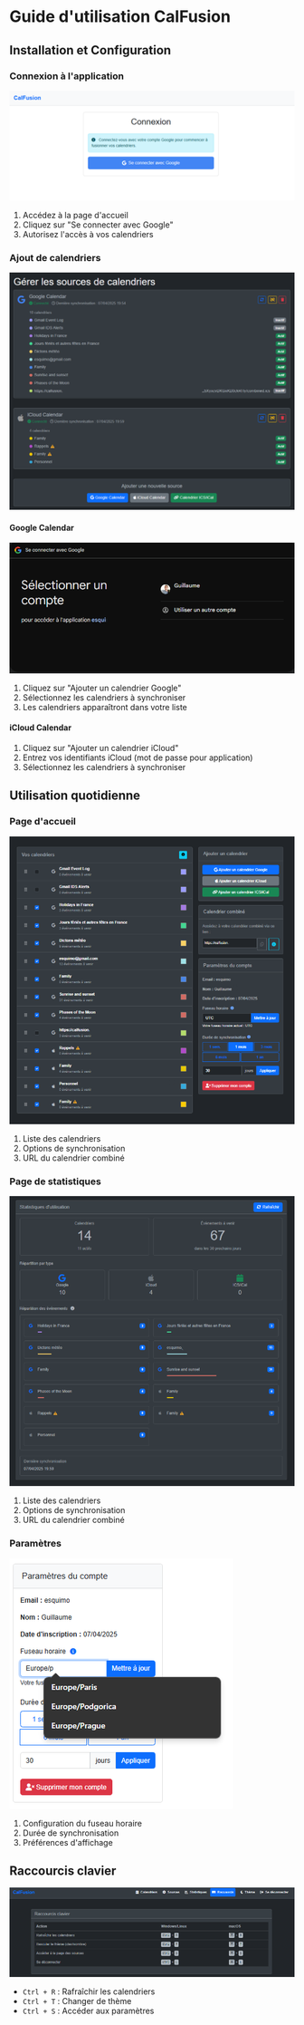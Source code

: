# Guide d'utilisation CalFusion

## Installation et Configuration

### Connexion à l'application
![Page de connexion](./images/login.png)

1. Accédez à la page d'accueil
2. Cliquez sur "Se connecter avec Google"
3. Autorisez l'accès à vos calendriers

### Ajout de calendriers
![Ajout de calendriers](./images/add-calendar.png)

#### Google Calendar
![Configuration iCloud](./images/gmail-setup.png)
1. Cliquez sur "Ajouter un calendrier Google"
2. Sélectionnez les calendriers à synchroniser
3. Les calendriers apparaîtront dans votre liste

#### iCloud Calendar

1. Cliquez sur "Ajouter un calendrier iCloud"
2. Entrez vos identifiants iCloud (mot de passe pour application)
3. Sélectionnez les calendriers à synchroniser

## Utilisation quotidienne

### Page d'accueil
![Interface principale](./images/main-interface.png)

1. Liste des calendriers
2. Options de synchronisation
3. URL du calendrier combiné

### Page de statistiques
![Statistiques](./images/Statistiques.png)

1. Liste des calendriers
2. Options de synchronisation
3. URL du calendrier combiné

### Paramètres
![Paramètres](./images/settings.png)

1. Configuration du fuseau horaire
2. Durée de synchronisation
3. Préférences d'affichage

## Raccourcis clavier
![Raccourcis](./images/shortcuts.png)

- `Ctrl + R` : Rafraîchir les calendriers
- `Ctrl + T` : Changer de thème
- `Ctrl + S` : Accéder aux paramètres 